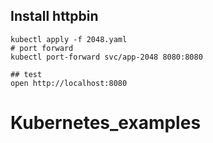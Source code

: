 ## Install httpbin

```
kubectl apply -f 2048.yaml
# port forward
kubectl port-forward svc/app-2048 8080:8080

## test
open http://localhost:8080
```
# Kubernetes_examples
